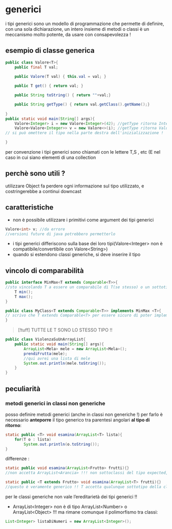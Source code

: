 
# generici
i tipi generici sono un modello di programmazione che permette di definire, con una sola dichiarazione, un intero insieme di metodi o classi
è un meccanismo molto potente, da usare con consapevolezza !

## esempio di classe generica 
```java
public class Valore<T>{
	public final T val;
	
	public Valore(T val) { this.val = val; }

	public T get() { return val; }

	public String toString() { return ""+val;}

	public String getType() { return val.getClass().getName();}
	
} 
public static void main(String[] args){
	Valore<Integer> i = new Valore<Integer>(42); //getType ritorna Integer
	Valore<Valore<Integer>> v = new Valore<>(i); //getType ritorna Valore
// si può omettere il tipo nella parte destra dell'inizializzazione !

}
```
per convenzione i tipi generici sono chiamati con le lettere T,S , etc (E nel caso in cui siano elementi di una collection
## perchè sono utili ?
utilizzare Object fa perdere ogni informazione sul tipo utilizzato, e costringerebbe a continui downcast
## caratteristiche 
- non è possibile utilizzare i primitivi come argument dei tipi generici
```java
Valore<int> v; //da errore
//versioni future di java potrebbero permetterlo
```

- i tipi generici differiscono sulla base dei loro tipi(Valore\<Integer> non è compatibile/convertibile con Valore\<String>)
- quando si estendono classi generiche, si deve inserire il tipo
## vincolo di comparabilità
```java
public interface MinMax<T extends Comparable<T>>{ 
//sto vincolando T a essere un comparabile di T(se stesso) o un sottotipo
	T min();
	T max();	
}

public class MyClass<T extends Comparable<T>> implements MinMax <T>{
// scrivo che T extends Comparable<T> per essere sicuro di poter implementare MinMax !! altrimenti potrei non esserne capace
}
```

>[!tuff] TUTTE LE T SONO LO STESSO TIPO !!

```java
public class ViolenzaSuUnArrayList{
	public static void main(String[] args){
		ArrayList<Mela> mele = new ArrayList<Mela>();
		prendiFrutta(mele);
		//qui avrei una lista di mele
		System.out.println(mele.toString());
	}
}
```

## peculiarità
### metodi generici in classi non generiche
posso definire metodi generici (anche in classi non generiche !)
per farlo è necessario **anteporre** il tipo generico tra parentesi angolari **al tipo di ritorno**:
```java
static public <T> void esamina(ArrayList<T> lista){
	for(T o : lista)
		System.out.println(o.toString());
}
```

differenze : 
```java
static public void esamina(ArrayList<Frutto> frutti){}
//non accetta ArrayList<Arancia> !!! non sottoclassi del tipo expected, e come visto prima i tipi generici differiscono sulla base dei oro tipi

static public <T extends Frutto> void esamina(ArrayList<T> frutti){}
//questo è veramente generico !! T accetta qualunque sottotipo della classe Frutto
```

per le classi generiche non vale l’ereditarietà dei tipi generici !!
- ArrayList\<Integer> non è di tipo ArrayList\<Number> o ArrayList\<Object>  !!!
ma rimane comunque il polimorfismo tra classi:
```java
List<Integer> listaDiNumeri = new ArrayList<Integer>();
```
